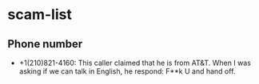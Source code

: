 # scam-list

## Phone number

* +1(210)821-4160: This caller claimed that he is from AT&T. When I was asking if we can talk in English, he respond: F**k U and hand off.
